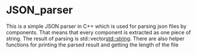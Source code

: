 # JSON_parser


This is a simple JSON parser in C++ which is used for parsing json files by components. That means that every component is extracted as one piece of string.
The result of parsing is std::vector<std::string>.
There are also helper functions for printing the parsed result and getting the length of the file
